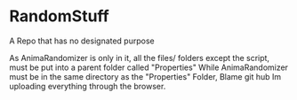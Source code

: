 # RandomStuff
A Repo that has no designated purpose

As AnimaRandomizer is only in it, all the files/ folders except the script, must be put into a parent folder called "Properties"
While AnimaRandomizer must be in the same directory as the "Properties" Folder, Blame git hub Im uploading
everything through the browser.

